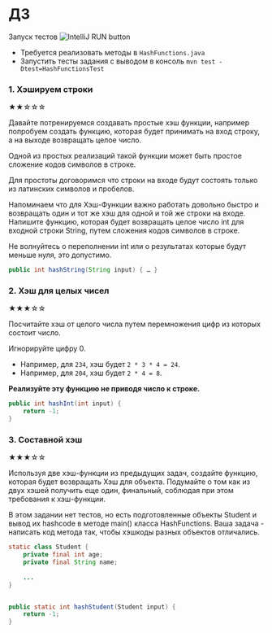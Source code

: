 # ДЗ

Запуск тестов
![IntelliJ RUN button](https://i.imgur.com/uHwKybe.png)

* Требуется реализовать методы в `HashFunctions.java`
* Запустить тесты задания с выводом в консоль `mvn test -Dtest=HashFunctionsTest`

### 1. Хэшируем строки

★★☆☆☆

Давайте потренируемся создавать простые хэш функции, например попробуем создать функцию,
которая будет принимать на вход строку, а на выходе возвращать целое число.

Одной из простых реализаций такой функции может быть простое сложение кодов символов в строке.

Для простоты договоримся что строки на входе будут состоять только из латинских символов и пробелов.

Напоминаем что для Хэш-Функции важно работать довольно быстро и возвращать один и тот же хэш для одной и той же строки
на входе.
Напишите функцию, которая будет возвращать целое число int для входной строки String, путем сложения кодов символов в
строке.

Не волнуйтесь о переполнении int или о результатах которые будут меньше нуля, это допустимо.

```java
public int hashString(String input) { … }
```

### 2. Хэш для целых чисел

★★★☆☆

Посчитайте хэш от целого числа путем перемножения цифр из которых состоит число.

Игнорируйте цифру 0.

* Например, для `234`, хэш будет `2 * 3 * 4 = 24`.
* Например, для `204`, хэш будет `2 * 4 = 8`.

**Реализуйте эту функцию не приводя число к строке.**

```java
public int hashInt(int input) {
    return -1;
}
```

### 3. Составной хэш

★★★☆☆

Используя две хэш-функции из предыдущих задач, создайте функцию, которая будет возвращать Хэш для объекта.
Подумайте о том как из двух хэшей получить еще один, финальный, соблюдая при этом требования к хэш-функции.

В этом задании нет тестов, но есть подготовленные объекты Student и вывод их hashcode в
методе main() класса HashFunctions. Ваша задача - написать код метода так, чтобы хэшкоды разных
объектов отличались.

```java
static class Student {
    private final int age;
    private final String name;
    
    ...
}


public static int hashStudent(Student input) {
    return -1;
}
```
